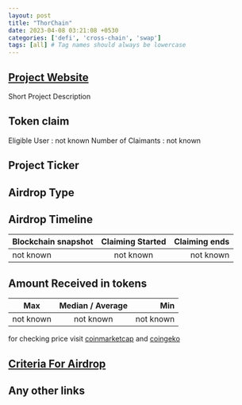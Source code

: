 ```yaml
---
layout: post
title: "ThorChain"
date: 2023-04-08 03:21:08 +0530
categories: ['defi', 'cross-chain', 'swap']
tags: [all] # Tag names should always be lowercase
---
```




## [Project Website](https://thorswap.finance/)

 Short Project Description

## Token claim

Eligible User : not known
Number of Claimants : not known

## Project Ticker

## Airdrop Type

## Airdrop Timeline

| Blockchain snapshot     | Claiming Started           | Claiming ends    |
| ----------------------- |:--------------------------:| ----------------:|
|       not known         |        not known           |   not known      |

## Amount Received in tokens

| Max        |    Median / Average  |       Min    |
| ---------- |:--------------------:| ------------:|
| not known  |     not known        |  not known   |

for checking price visit [coinmarketcap](https://coinmarketcap.com/currencies/) and [coingeko](https://www.coingecko.com/en/coins/)

## [Criteria For Airdrop](https://thorswap.medium.com/thor-airdrop-announcement-e4bbd0c3f758)

## Any other links
